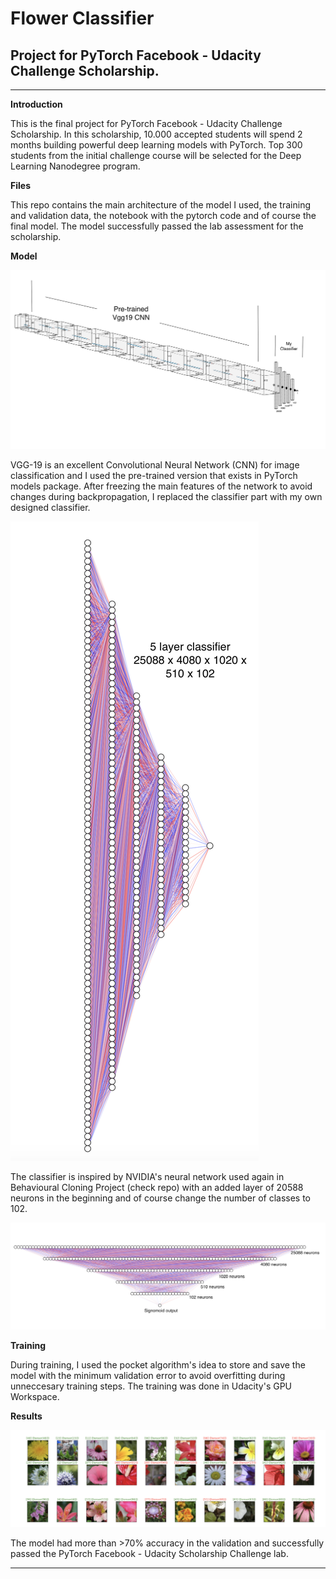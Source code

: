 # **Flower Classifier**

## Project for PyTorch Facebook - Udacity Challenge Scholarship.

---

[network]: ./images/Network.png
[overview]: ./images/Classifier_Overview.png
[classifier]: ./images/Classifier_Explanation.png
[result]: ./images/Results30.png

**Introduction**

This is the final project for PyTorch Facebook - Udacity Challenge Scholarship. In this scholarship, 10.000 accepted students will spend 2 months building powerful deep learning models with PyTorch. Top 300 students from the initial challenge course will be selected for the Deep Learning Nanodegree program.

**Files**

This repo contains the main architecture of the model I used, the training and validation data, the notebook with the pytorch code and of course the final model. The model successfully passed the lab assessment for the scholarship.

**Model**

![network]

VGG-19 is an excellent Convolutional Neural Network (CNN) for image classification and I used the pre-trained version that exists in PyTorch models package. After freezing the main features of the network to avoid changes during backpropagation, I replaced the classifier part with my own designed classifier.

![overview]

The classifier is inspired by NVIDIA's neural network used again in Behavioural Cloning Project (check repo) with an added layer of 20588 neurons in the beginning and of course change the number of classes to 102. 

![classifier]

**Training**

During training, I used the pocket algorithm's idea to store and save the model with the minimum validation error to avoid overfitting during unneccesary training steps. The training was done in Udacity's GPU Workspace.

**Results**

![result]

The model had more than >70% accuracy in the validation and successfully passed the PyTorch Facebook - Udacity Scholarship Challenge lab.

---
